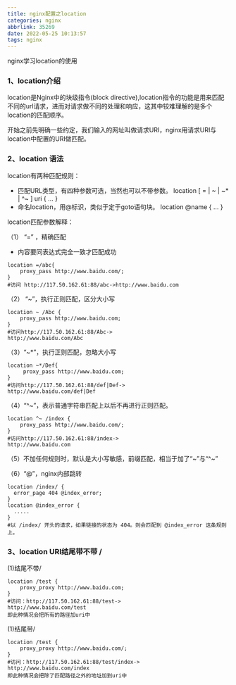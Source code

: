 ```yaml
---
title: nginx配置之location
categories: nginx
abbrlink: 35269
date: 2022-05-25 10:13:57
tags: nginx
---
```


nginx学习location的使用

<!-- more -->

### 1、location介绍

location是Nginx中的块级指令(block directive),location指令的功能是用来匹配不同的url请求，进而对请求做不同的处理和响应，这其中较难理解的是多个location的匹配顺序。

开始之前先明确一些约定，我们输入的网址叫做请求URI，nginx用请求URI与location中配置的URI做匹配。

### 2、location 语法

location有两种匹配规则：

* 匹配URL类型，有四种参数可选，当然也可以不带参数。 location [ = | ~ | ~* | ^~ ] uri { … } 
* 命名location，用@标识，类似于定于goto语句块。 location @name { … } 

location匹配参数解释：

（1） “=” ，精确匹配

*   内容要同表达式完全一致才匹配成功

```nginx
location =/abc{
    proxy_pass http://www.baidu.com/;
}
#访问 http://117.50.162.61:88/abc->http://www.baidu.com
```

（2） “~”，执行正则匹配，区分大小写

```nginx
location ~ /Abc {
    proxy_pass http://www.baidu.com;
}
#访问http://117.50.162.61:88/Abc->
http://www.baidu.com/Abc
```

（3）“~*”，执行正则匹配，忽略大小写

```nginx
location ~*/Def{
     proxy_pass http://www.baidu.com;
}
#访问http://117.50.162.61:88/def|Def->
http://www.baidu.com/def|Def
```

（4）“^~”，表示普通字符串匹配上以后不再进行正则匹配。

```nginx
location ^~ /index {
    proxy_pass http://www.baidu.com/;
}
#访问http://117.50.162.61:88/index->
http://www.baidu.com
```

（5）不加任何规则时，默认是大小写敏感，前缀匹配，相当于加了“~”与“^~”

（6）“@”，nginx内部跳转

```nginx
location /index/ {
  error_page 404 @index_error;
}
location @index_error {
  .....
}
#以 /index/ 开头的请求，如果链接的状态为 404。则会匹配到 @index_error 这条规则上。
```

### 3、location URI结尾带不带 /

(1)结尾不带/

```nginx
location /test {
    proxy_proxy http://www.baidu.com;
}
#访问：http://117.50.162.61:88/test->
http://www.baidu.com/test
即此种情况会把所有的路径加uri中
```

(1)结尾带/

```nginx
location /test {
    proxy_proxy http://www.baidu.com/;
}
#访问：http://117.50.162.61:88/test/index->
http://www.baidu.com/index
即此种情况会把除了匹配路径之外的地址加到uri中
```

